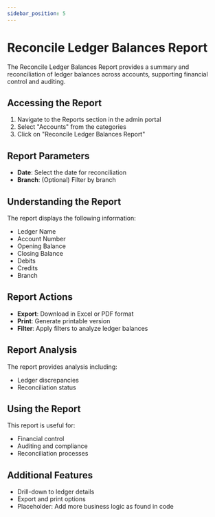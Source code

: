 ```yaml
---
sidebar_position: 5
---
```


# Reconcile Ledger Balances Report

The Reconcile Ledger Balances Report provides a summary and reconciliation of ledger balances across accounts, supporting financial control and auditing.

## Accessing the Report

1. Navigate to the Reports section in the admin portal
2. Select "Accounts" from the categories
3. Click on "Reconcile Ledger Balances Report"

## Report Parameters

- **Date**: Select the date for reconciliation
- **Branch**: (Optional) Filter by branch

## Understanding the Report

The report displays the following information:

- Ledger Name
- Account Number
- Opening Balance
- Closing Balance
- Debits
- Credits
- Branch

## Report Actions

- **Export**: Download in Excel or PDF format
- **Print**: Generate printable version
- **Filter**: Apply filters to analyze ledger balances

## Report Analysis

The report provides analysis including:
- Ledger discrepancies
- Reconciliation status

## Using the Report

This report is useful for:
- Financial control
- Auditing and compliance
- Reconciliation processes

## Additional Features

- Drill-down to ledger details
- Export and print options
- Placeholder: Add more business logic as found in code 